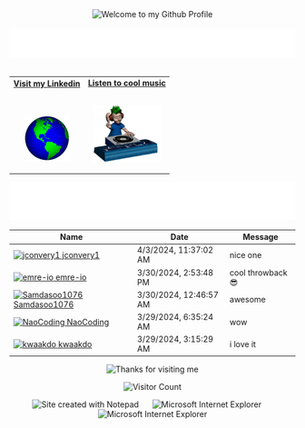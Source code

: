 <!-- "Hero" Header -->
<div align="center">
  <img src="https://github.com/BrunnerLivio/brunnerlivio/blob/master/images/welcome.png?raw=true" style="max-width: 100%;" alt="Welcome to my Github Profile" />
  <br />
  <br />
  <img height="50" alt="My Name is Victor and I like Node.js" src="images/personal_note.svg" />
  <br />
  <br />

</div>

<!-- Social -->
<table width="100%" align="center">
<tr>
<td align="center">
<a href="https://www.linkedin.com/in/victor-piva-bb858726b/">
<strong>Visit my Linkedin </strong>
<br />
<br />
<br />

<p>

<img alt="Globe" height="80" src="images/globe.gif">
</a>
</p>

</td>


<td align="center">
<a href="https://open.spotify.com/user/victorkpiva">
<strong>Listen to cool music</strong>
<br />
<br />


<p>
<img height="100" alt="Music" src="images/music.gif"> 
</a>
</p>

</td>
</tr>
</table>

<div align="center">
<a href="https://github.com/BrunnerLivio/brunnerlivio/issues/62#issuecomment-new"><img src="images/guestbook.svg"></a> 
</div>

<!-- Guestbook -->
| Name | Date | Message |
|---|---|---|
| <a href="https://github.com/jconvery1"><img width="24" src="https://avatars.githubusercontent.com/u/122577356?s=24&u=80cf37f1f549b48d8311a395d35e899b04561758&v=4" alt="jconvery1" /> jconvery1</a> |4/3/2024, 11:37:02 AM|nice one|
| <a href="https://github.com/emre-io"><img width="24" src="https://avatars.githubusercontent.com/u/99590816?s=24&v=4" alt="emre-io" /> emre-io</a> |3/30/2024, 2:53:48 PM|cool throwback 😎|
| <a href="https://github.com/Samdasoo1076"><img width="24" src="https://avatars.githubusercontent.com/u/84221209?s=24&v=4" alt="Samdasoo1076" /> Samdasoo1076</a> |3/30/2024, 12:46:57 AM|awesome|
| <a href="https://github.com/NaoCoding"><img width="24" src="https://avatars.githubusercontent.com/u/86964895?s=24&u=49a3a5af4b4acea82efdcfea8a11e3d5e1d1a414&v=4" alt="NaoCoding" /> NaoCoding</a> |3/29/2024, 6:35:24 AM|wow|
| <a href="https://github.com/kwaakdo"><img width="24" src="https://avatars.githubusercontent.com/u/56034782?s=24&u=a2948b541017e489205cb6a3a58d2763a15a1329&v=4" alt="kwaakdo" /> kwaakdo</a> |3/29/2024, 3:15:29 AM|i love it|
<!-- /Guestbook -->

<!-- Footer -->

<div align="center">

<img height="120" alt="Thanks for visiting me" width="100%" src="https://raw.githubusercontent.com/BrunnerLivio/brunnerlivio/master/images/marquee.svg" />
<br />

![Visitor Count](https://profile-counter.glitch.me/brunnerlivio/count.svg)


<img src="https://raw.githubusercontent.com/BrunnerLivio/brunnerlivio/master/images/notepad.gif" alt="Site created with Notepad" height="30" />
<!-- "margin-right: whatever;" -->
<span>&nbsp;&nbsp;&nbsp;&nbsp;</span>  
<img src="https://raw.githubusercontent.com/BrunnerLivio/brunnerlivio/master/images/ie_logo.gif" alt="Microsoft Internet Explorer" />
<span>&nbsp;&nbsp;&nbsp;&nbsp;</span>  
<img src="https://raw.githubusercontent.com/BrunnerLivio/brunnerlivio/master/images/noframes.gif" alt="Microsoft Internet Explorer" />

</div>

